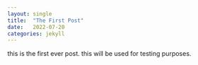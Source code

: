 ```yaml
---
layout: single
title:  "The First Post"
date:   2022-07-20 
categories: jekyll
---
```


this is the first ever post. 
this will be used for testing purposes. 
